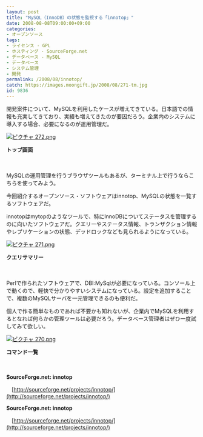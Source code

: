 ```yaml
---
layout: post
title: "MySQL（InnoDB）の状態を監視する「innotop」"
date: 2008-08-08T09:00:00+09:00
categories:
- オープンソース
tags: 
- ライセンス - GPL
- ホスティング - SourceForge.net
- データベース - MySQL
- データベース
- システム管理
- 開発
permalink: /2008/08/innotop/
catch: https://images.moongift.jp/2008/08/271-tm.jpg
id: 9836
---
```

開発案件について、MySQLを利用したケースが増えてきている。日本語での情報も充実してきており、実績も増えてきたのが要因だろう。企業内のシステムに導入する場合、必要になるのが運用管理だ。

  

[![ピクチャ 272.png](https://images.moongift.jp/2008/08/272-tm.jpg)](https://images.moongift.jp/2008/08/272.jpg)  
  
**トップ画面**

  

　

  

MySQLの運用管理を行うブラウザツールもあるが、ターミナル上で行うならこちらを使ってみよう。

  

今回紹介するオープンソース・ソフトウェアはinnotop、MySQLの状態を一覧するソフトウェアだ。

  
  
<!--more-->  

innotopはmytopのようなツールで、特にInnoDBについてステータスを管理するのに向いたソフトウェアだ。クエリーやステータス情報、トランザクション情報やレプリケーションの状態、デッドロックなども見られるようになっている。

  

[![ピクチャ 271.png](https://images.moongift.jp/2008/08/271-tm.jpg)](https://images.moongift.jp/2008/08/271.jpg)  
  
**クエリサマリー**

  

　

  

Perlで作られたソフトウェアで、DBI:MySqlが必要になっている。コンソール上で動くので、軽快で分かりやすいシステムになっている。設定を追加することで、複数のMySQLサーバを一元管理できるのも便利だ。

  

個人で作る簡単なものであれば不要かも知れないが、企業内でMySQLを利用するとなれば何らかの管理ツールは必要だろう。データベース管理者はぜひ一度試してみて欲しい。

  

[![ピクチャ 270.png](https://images.moongift.jp/2008/08/270-tm.jpg)](https://images.moongift.jp/2008/08/270.jpg)  
  
**コマンド一覧**

  

　

  

**SourceForge.net: innotop**  
  
　[http://sourceforge.net/projects/innotop/](http://sourceforge.net/projects/innotop/)

  

**SourceForge.net: innotop**  
  
　[http://sourceforge.net/projects/innotop/](http://sourceforge.net/projects/innotop/)

  

